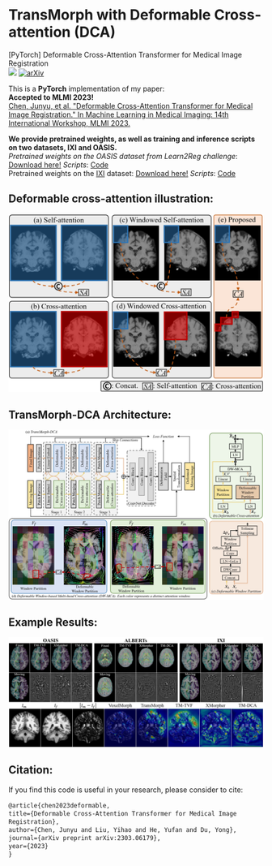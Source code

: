 # TransMorph with Deformable Cross-attention (DCA)
[PyTorch] Deformable Cross-Attention Transformer for Medical Image Registration\
<a href="https://opensource.org/licenses/MIT"><img src="https://img.shields.io/badge/License-MIT-yellow.svg"></a> [![arXiv](https://img.shields.io/badge/arXiv-2303.06179-b31b1b.svg)](https://arxiv.org/abs/2303.06179)

This is a **PyTorch** implementation of my paper:\
**Accepted to MLMI 2023!**\
<a href="https://arxiv.org/abs/2303.06179">Chen, Junyu, et al. "Deformable Cross-Attention Transformer for Medical Image Registration." In Machine Learning in Medical Imaging: 14th International Workshop, MLMI 2023.</a>

**We provide pretrained weights, as well as training and inference scripts on two datasets, IXI and OASIS.**\
*Pretrained weights on the OASIS dataset from Learn2Reg challenge*: [Download here!](https://drive.google.com/uc?export=download&id=1QfMiTzZMIlBDg8nI9NIWf0FyRHc2ZNXo) *Scripts*: [Code](https://github.com/junyuchen245/TransMorph_DCA/tree/main/OASIS)\
Pretrained weights on the [IXI](https://github.com/junyuchen245/Preprocessed_IXI_Dataset) dataset: [Download here!](https://drive.google.com/uc?export=download&id=1_3qh9pqHwikUUtbDy-ANvcnr532u8K-1) *Scripts*: [Code](https://github.com/junyuchen245/TransMorph_DCA/tree/main/IXI)
## Deformable cross-attention illustration:
<img src="https://github.com/junyuchen245/TransMorph_DCA/blob/main/figs/cross_attn.jpg" width="600"/>

## TransMorph-DCA Architecture:
<img src="https://github.com/junyuchen245/TransMorph_DCA/blob/main/figs/DefTransMorph.jpg" width="800"/>

## Example Results:
<img src="https://github.com/junyuchen245/TransMorph_DCA/blob/main/figs/GradCamCompare.jpg" width="1000"/>


## Citation:
If you find this code is useful in your research, please consider to cite:
    
    @article{chen2023deformable,
    title={Deformable Cross-Attention Transformer for Medical Image Registration},
    author={Chen, Junyu and Liu, Yihao and He, Yufan and Du, Yong},
    journal={arXiv preprint arXiv:2303.06179},
    year={2023}
    }
    
